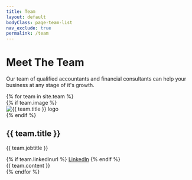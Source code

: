 ```yaml
---
title: Team
layout: default
bodyClass: page-team-list
nav_exclude: true
permalink: /team
---
```


<div class="intro">
  <div class="container">
    <div class="row">
      <div class="col-12">
        <h1>Meet The Team</h1>
        <p>
          Our team of qualified accountants and financial consultants can help
          your business at any stage of it's growth.
        </p>
      </div>
    </div>
  </div>
</div>

<div class="container pb-6">
  <div class="row">
    {% for team in site.team %}
    <div class="col-12 col-md-6 mb-1">
      <div class="team team-summary">
        {% if team.image %}
        <div class="team-image">
          <img
            alt="{{ team.title }} logo"
            class="img-fluid mb-2"
            src="{{site.baseurl}}{{ team.image }}"
          />
        </div>
        {% endif %}
        <div class="team-meta">
          <h2 class="team-name">{{ team.title }}</h2>
          <p class="team-description">{{ team.jobtitle }}</p>
          {% if team.linkedinurl %}
          <a target="_blank" href="{{ team.linkedinurl }}">LinkedIn</a> 
          {% endif %}
        </div>
        <div class="team-content">{{ team.content }}</div>
      </div>
    </div>
    {% endfor %}
  </div>
</div>
